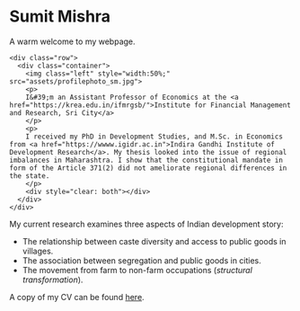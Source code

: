 # Sumit Mishra


A warm welcome to my webpage.

~~~
<div class="row">
  <div class="container">
    <img class="left" style="width:50%;" src="assets/profilephoto_sm.jpg">
    <p>
    I&#39;m an Assistant Professor of Economics at the <a href="https://krea.edu.in/ifmrgsb/">Institute for Financial Management and Research, Sri City</a>
    </p>
    <p>
    I received my PhD in Development Studies, and M.Sc. in Economics from <a href="https://wwww.igidr.ac.in">Indira Gandhi Institute of Development Research</a>. My thesis looked into the issue of regional imbalances in Maharashtra. I show that the constitutional mandate in form of the Article 371(2) did not ameliorate regional differences in the state.
    </p>
    <div style="clear: both"></div>      
  </div>
</div>
~~~


My current research examines three aspects of Indian development story:

-  The relationship between caste diversity and access to public goods in villages.
-  The association between segregation and public goods in cities.
- The movement from farm to non-farm occupations (_structural transformation_).

A copy of my CV can be found [here](https://www.dropbox.com/s/6488h51g7c333dv/CV_SM.pdf).

